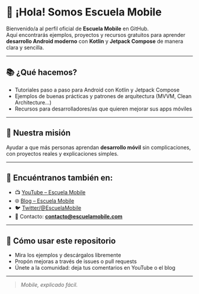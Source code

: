 # 👋 ¡Hola! Somos **Escuela Mobile**  

Bienvenido/a al perfil oficial de **Escuela Mobile** en GitHub.  
Aquí encontrarás ejemplos, proyectos y recursos gratuitos para aprender **desarrollo Android moderno** con **Kotlin** y **Jetpack Compose** de manera clara y sencilla.

---

## 📚 ¿Qué hacemos?
- Tutoriales paso a paso para Android con Kotlin y Jetpack Compose  
- Ejemplos de buenas prácticas y patrones de arquitectura (MVVM, Clean Architecture…)  
- Recursos para desarrolladores/as que quieren mejorar sus apps móviles  

---

## 🚀 Nuestra misión
Ayudar a que más personas aprendan **desarrollo móvil** sin complicaciones, con proyectos reales y explicaciones simples.

---

## 🔗 Encuéntranos también en:
- 📺 [YouTube – Escuela Mobile](https://www.youtube.com/@EscuelaMobile)  
- 🌐 [Blog – Escuela Mobile](https://www.escuelamobile.com)  
- 🐦 [Twitter/@EscuelaMobile](https://twitter.com/@EscuelaMobile)  
- 📧 Contacto: **contacto@escuelamobile.com**  

---

## 📝 Cómo usar este repositorio
- Mira los ejemplos y descárgalos libremente
- Propón mejoras a través de issues o pull requests
- Únete a la comunidad: deja tus comentarios en YouTube o el blog  

---

> _Mobile, explicado fácil._  
